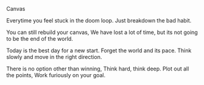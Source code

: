 Canvas

Everytime you feel stuck in the doom loop.
Just breakdown the bad habit.

You can still rebuild your canvas, 
We have lost a lot of time,
but its not going to be the end of the world.

Today is the best day for a new start.
Forget the world and its pace. Think slowly and move in the right direction.

There is no option other than winning, 
Think hard, think deep. 
Plot out all the points, Work furiously on your goal.
